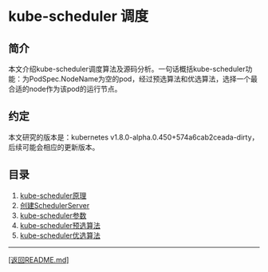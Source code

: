 kube-scheduler 调度
======================================================================
## 简介
本文介绍kube-scheduler调度算法及源码分析。一句话概括kube-scheduler功能：为PodSpec.NodeName为空的pod，经过预选算法和优选算法，选择一个最合适的node作为该pod的运行节点。

## 约定
本文研究的版本是：kubernetes v1.8.0-alpha.0.450+574a6cab2ceada-dirty，后续可能会相应的更新版本。

## 目录
1. [kube-scheduler原理](./kube-scheduler-introduce.md)
2. [创建SchedulerServer](./create-scheduler-server.md)
3. [kube-scheduler参数]()
4. [kube-scheduler预选算法]()
5. [kube-scheduler优选算法]()


_______________________________________________________________________
[[返回README.md]](../README.md) 
